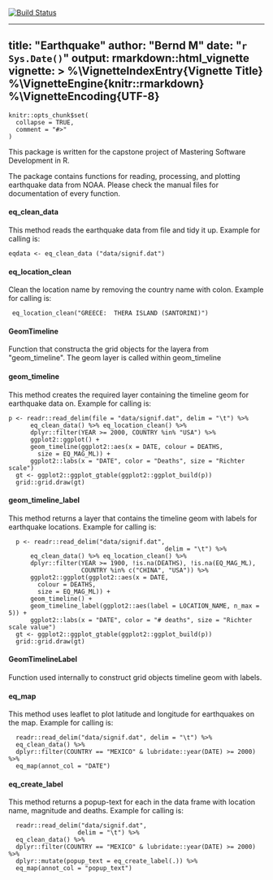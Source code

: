 
[![Build Status](https://travis-ci.org/bernd-mueller/earthquakes.svg?branch=master)](https://travis-ci.org/bernd-mueller/earthquakes)

---
title: "Earthquake"
author: "Bernd M"
date: "`r Sys.Date()`"
output: rmarkdown::html_vignette
vignette: >
  %\VignetteIndexEntry{Vignette Title}
  %\VignetteEngine{knitr::rmarkdown}
  %\VignetteEncoding{UTF-8}
---

```{r setup, include = FALSE}
knitr::opts_chunk$set(
  collapse = TRUE,
  comment = "#>"
)
```

This package is written for the capstone project of Mastering Software Development in R. 

The package contains functions for reading, processing, and plotting earthquake data from NOAA. Please check the manual files for documentation of every function.

#### eq_clean_data

This method reads the earthquake data from file and tidy it up. 
Example for calling is:
```
eqdata <- eq_clean_data ("data/signif.dat")
```

#### eq_location_clean

Clean the location name by removing the country name with colon.
Example for calling is:
```
 eq_location_clean("GREECE:  THERA ISLAND (SANTORINI)")
```

#### GeomTimeline

Function that constructa the grid objects for the layera from "geom_timeline".
The geom layer is called within geom_timeline

#### geom_timeline

This method creates the required layer containing the timeline geom for earthquake data on.
Example for calling is:
```
p <- readr::read_delim(file = "data/signif.dat", delim = "\t") %>%
      eq_clean_data() %>% eq_location_clean() %>%
      dplyr::filter(YEAR >= 2000, COUNTRY %in% "USA") %>%
      ggplot2::ggplot() +
      geom_timeline(ggplot2::aes(x = DATE, colour = DEATHS,
        size = EQ_MAG_ML)) +
      ggplot2::labs(x = "DATE", color = "Deaths", size = "Richter scale")
  gt <- ggplot2::ggplot_gtable(ggplot2::ggplot_build(p))
  grid::grid.draw(gt)
```

#### geom_timeline_label

This method returns a layer that contains the timeline geom with labels for earthquake locations.
Example for calling is:
```
  p <- readr::read_delim("data/signif.dat",
                                           delim = "\t") %>%
      eq_clean_data() %>% eq_location_clean() %>%
      dplyr::filter(YEAR >= 1900, !is.na(DEATHS), !is.na(EQ_MAG_ML),
                    COUNTRY %in% c("CHINA", "USA")) %>%
      ggplot2::ggplot(ggplot2::aes(x = DATE,
        colour = DEATHS,
        size = EQ_MAG_ML)) +
      geom_timeline() +
      geom_timeline_label(ggplot2::aes(label = LOCATION_NAME, n_max = 5)) +
      ggplot2::labs(x = "DATE", color = "# deaths", size = "Richter scale value")
  gt <- ggplot2::ggplot_gtable(ggplot2::ggplot_build(p))
  grid::grid.draw(gt)
```

#### GeomTimelineLabel

Function used internally to construct grid objects timeline geom with labels.


#### eq_map

This method uses leaflet to plot latitude and longitude for earthquakes on the map.
Example for calling is:
```
  readr::read_delim("data/signif.dat", delim = "\t") %>%
  eq_clean_data() %>%
  dplyr::filter(COUNTRY == "MEXICO" & lubridate::year(DATE) >= 2000) %>%
  eq_map(annot_col = "DATE")
```

#### eq_create_label

This method returns a popup-text for each in the data frame with location name, magnitude and
deaths.
Example for calling is:
```
  readr::read_delim("data/signif.dat",
                   delim = "\t") %>%
  eq_clean_data() %>%
  dplyr::filter(COUNTRY == "MEXICO" & lubridate::year(DATE) >= 2000) %>%
  dplyr::mutate(popup_text = eq_create_label(.)) %>%
  eq_map(annot_col = "popup_text")
```
